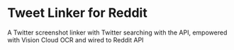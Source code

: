 Tweet Linker for Reddit
==============

A Twitter screenshot linker with Twitter searching with the API, empowered with Vision Cloud OCR and wired to Reddit API
